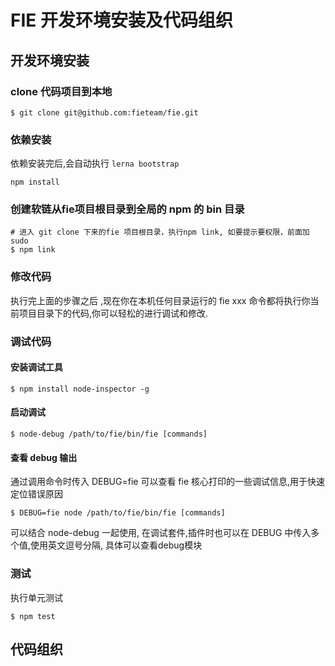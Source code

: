 # FIE 开发环境安装及代码组织

## 开发环境安装 

### clone 代码项目到本地

```
$ git clone git@github.com:fieteam/fie.git
```

### 依赖安装

依赖安装完后,会自动执行 `lerna bootstrap`

```
npm install
```

###  创建软链从fie项目根目录到全局的 npm 的 bin 目录

```
# 进入 git clone 下来的fie 项目根目录，执行npm link, 如要提示要权限，前面加sudo 
$ npm link
```

### 修改代码

执行完上面的步骤之后 ,现在你在本机任何目录运行的 fie xxx 命令都将执行你当前项目目录下的代码,你可以轻松的进行调试和修改.

### 调试代码

#### 安装调试工具

```
$ npm install node-inspector -g
```

#### 启动调试

```
$ node-debug /path/to/fie/bin/fie [commands]
```
 
#### 查看 debug 输出

通过调用命令时传入 DEBUG=fie 可以查看 fie 核心打印的一些调试信息,用于快速定位错误原因

```
$ DEBUG=fie node /path/to/fie/bin/fie [commands]
```

可以结合 node-debug 一起使用, 在调试套件,插件时也可以在 DEBUG 中传入多个值,使用英文逗号分隔, 具体可以查看debug模块

### 测试

执行单元测试

```
$ npm test
```

## 代码组织

